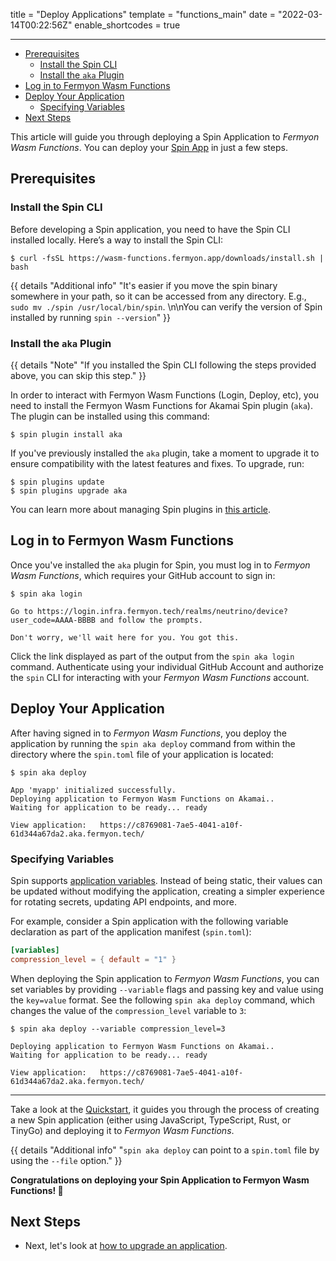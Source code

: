 title = "Deploy Applications"
template = "functions_main"
date = "2022-03-14T00:22:56Z"
enable_shortcodes = true

---
- [Prerequisites](#prerequisites)
  - [Install the Spin CLI](#install-the-spin-cli)
  - [Install the `aka` Plugin](#install-the-aka-plugin)
- [Log in to Fermyon Wasm Functions](#log-in-to-fermyon-wasm-functions)
- [Deploy Your Application](#deploy-your-application)
  - [Specifying Variables](#specifying-variables)
- [Next Steps](#next-steps)

This article will guide you through deploying a Spin Application to _Fermyon Wasm Functions_. You can deploy your [Spin App](https://spinframework.dev) in just a few steps.

## Prerequisites

### Install the Spin CLI

Before developing a Spin application, you need to have the Spin CLI installed locally. Here’s a way to install the Spin CLI:

<!-- @selectiveCpy -->

```console
$ curl -fsSL https://wasm-functions.fermyon.app/downloads/install.sh | bash
```

{{ details "Additional info" "It's easier if you move the spin binary somewhere in your path, so it can be accessed from any directory. E.g., `sudo mv ./spin /usr/local/bin/spin`. \n\nYou can verify the version of Spin installed by running `spin --version`" }}

### Install the `aka` Plugin

{{ details "Note" "If you installed the Spin CLI following the steps provided above, you can skip this step." }}

In order to interact with Fermyon Wasm Functions (Login, Deploy, etc), you need to install the Fermyon Wasm Functions for Akamai Spin plugin (`aka`). The plugin can be installed using this command:

<!-- @selectiveCpy -->

```console
$ spin plugin install aka
```

If you've previously installed the `aka` plugin, take a moment to upgrade it to ensure compatibility with the latest features and fixes. To upgrade, run:

<!-- @selectiveCpy -->

```console
$ spin plugins update
$ spin plugins upgrade aka
```

You can learn more about managing Spin plugins in [this article](https://spinframework.dev/v3/managing-plugins.md).

## Log in to Fermyon Wasm Functions

Once you've installed the `aka` plugin for Spin, you must log in to _Fermyon Wasm Functions_, which requires your GitHub account to sign in:

<!-- @selectiveCpy -->

```console
$ spin aka login
```

<!-- @nocpy -->

```console
Go to https://login.infra.fermyon.tech/realms/neutrino/device?user_code=AAAA-BBBB and follow the prompts.

Don't worry, we'll wait here for you. You got this.
```

Click the link displayed as part of the output from the `spin aka login` command. Authenticate using your individual GitHub Account and authorize the `spin` CLI for interacting with your _Fermyon Wasm Functions_ account.

## Deploy Your Application

After having signed in to _Fermyon Wasm Functions_, you deploy the application by running the `spin aka deploy` command from within the directory where the `spin.toml` file of your application is located:

<!-- @selectiveCpy -->

```console
$ spin aka deploy
```

<!-- @nocpy -->

```console
App 'myapp' initialized successfully.
Deploying application to Fermyon Wasm Functions on Akamai..
Waiting for application to be ready... ready

View application:   https://c8769081-7ae5-4041-a10f-61d344a67da2.aka.fermyon.tech/
```

### Specifying Variables

Spin supports [application variables](https://spinframework.dev/variables). Instead of being static, their values can be updated without modifying the application, creating a simpler experience for rotating secrets, updating API endpoints, and more.

For example, consider a Spin application with the following variable declaration as part of the application manifest (`spin.toml`):

<!-- @selectiveCpy -->

```toml
[variables]
compression_level = { default = "1" }
```

When deploying the Spin application to _Fermyon Wasm Functions_, you can set variables by providing `--variable` flags and passing key and value using the `key=value` format. See the following `spin aka deploy` command, which changes the value of the `compression_level` variable to `3`:

<!-- @selectiveCpy -->

```console
$ spin aka deploy --variable compression_level=3
```

<!-- @nocpy -->

```console
Deploying application to Fermyon Wasm Functions on Akamai..
Waiting for application to be ready... ready

View application:   https://c8769081-7ae5-4041-a10f-61d344a67da2.aka.fermyon.tech/
```

---

Take a look at the [Quickstart](quickstart), it guides you through the process of creating a new Spin application (either using JavaScript, TypeScript, Rust, or TinyGo) and deploying it to _Fermyon Wasm Functions_.

{{ details "Additional info" "`spin aka deploy` can point to a `spin.toml` file by using the `--file` option." }}

**Congratulations on deploying your Spin Application to Fermyon Wasm Functions! 🥳**

## Next Steps

- Next, let's look at [how to upgrade an application](upgrade).
